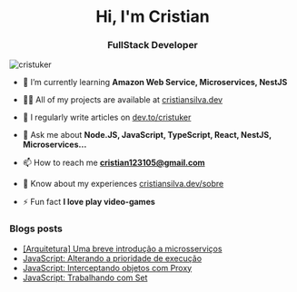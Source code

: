 <h1 align="center">Hi, I'm Cristian</h1>
<h3 align="center">FullStack Developer</h3>

<p align="left"> <img src="https://komarev.com/ghpvc/?username=cristuker&label=Profile%20views&color=0e75b6&style=flat" alt="cristuker" /> </p>

- 🌱 I’m currently learning **Amazon Web Service, Microservices, NestJS**

- 👨‍💻 All of my projects are available at [cristiansilva.dev](cristiansilva.dev)

- 📝 I regularly write articles on [dev.to/cristuker](dev.to/cristuker)

- 💬 Ask me about **Node.JS, JavaScript, TypeScript, React, NestJS, Microservices...**

- 📫 How to reach me **cristian123105@gmail.com**

- 📄 Know about my experiences [cristiansilva.dev/sobre](cristiansilva.dev/sobre)

- ⚡ Fun fact **I love play video-games**

### Blogs posts
<!-- BLOG-POST-LIST:START -->
- [[Arquitetura] Uma breve introdução a microsserviços](https://dev.to/cristuker/arquitetura-uma-breve-introducao-a-microsservicos-4alj)
- [JavaScript: Alterando a prioridade de execução](https://dev.to/cristuker/javascript-alterando-a-prioridade-de-execucao-472p)
- [JavaScript: Interceptando objetos com Proxy](https://dev.to/cristuker/javascript-interceptando-objetos-com-proxy-17bm)
- [JavaScript: Trabalhando com Set](https://dev.to/cristuker/javascript-trabalhando-com-set-1k9b)
<!-- BLOG-POST-LIST:END -->



